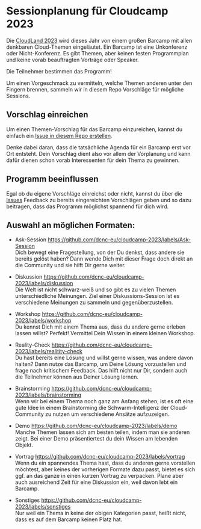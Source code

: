 # Sessionplanung für Cloudcamp 2023
Die [CloudLand 2023](https://www.cloudland.org/) wird dieses Jahr von einem großen Barcamp mit allen denkbaren
Cloud-Themen eingeläutet.
Ein Barcamp ist eine Unkonferenz oder Nicht-Konferenz. Es gibt Themen, aber keinen festen Programmplan und keine vorab
beauftragten Vorträge oder Speaker.

Die Teilnehmer bestimmen das Programm!

Um einen Vorgeschmack zu vermitteln, welche Themen anderen unter den Fingern brennen, sammeln wir in diesem Repo
Vorschläge für mögliche Sessions.

## Vorschlag einreichen
Um einen Themen-Vorschlag für das Barcamp einzureichen, kannst du einfach ein
[Issue in diesem Repo erstellen](https://github.com/dcnc-eu/cloudcamp-2023/issues/new?assignees=&labels=&template=session-vorschlag.md&title=).

Denke dabei daran, dass die tatsächliche Agenda für ein Barcamp erst vor Ort entsteht.
Dein Vorschlag dient also vor allem der Vorplanung und kann dafür dienen schon vorab Interessenten für dein Thema zu
gewinnen. 

## Programm beeinflussen
Egal ob du eigene Vorschläge einreichst oder nicht, kannst du über die
[Issues](https://github.com/dcnc-eu/cloudcamp-2023/issues) Feedback zu bereits eingereichten Vorschlägen geben und so
dazu beitragen, dass das Programm möglichst spannend für dich wird.

## Auswahl an möglichen Formaten:
 
- Ask-Session https://github.com/dcnc-eu/cloudcamp-2023/labels/Ask-Session  
  Dich bewegt eine Fragestellung, von der Du denkst, dass andere sie bereits gelöst haben? 
  Dann wende Dich mit dieser Frage doch direkt an die Community und sie hilft Dir gerne weiter.

- Diskussion https://github.com/dcnc-eu/cloudcamp-2023/labels/diskussion  
  Die Welt ist nicht schwarz-weiß und so gibt es zu vielen Themen unterschiedliche Meinungen.
  Ziel einer Diskussions-Session ist es verschiedene Meinungen zu sammeln und gegenüberzustellen.

- Workshop https://github.com/dcnc-eu/cloudcamp-2023/labels/workshop  
  Du kennst Dich mit einem Thema aus, dass du andere gerne erleben lassen willst?
  Perfekt! Vermittel Dein Wissen in einem kleinen Workshop. 

- Reality-Check https://github.com/dcnc-eu/cloudcamp-2023/labels/realitity-check  
  Du hast bereits eine Lösung und willst gerne wissen, was andere davon halten?
  Dann nutze das Barcamp, um Deine Lösung vorzustellen und frage nach kritischem Feedback.
  Das hilft nicht nur Dir, sondern auch die Teilnehmer können aus Deiner Lösung lernen.

- Brainstorming https://github.com/dcnc-eu/cloudcamp-2023/labels/brainstorming  
  Wenn wir bei einem Thema noch ganz am Anfang stehen, ist es oft eine gute Idee in einem Brainstorming die
  Schwarm-Intelligenz der Cloud-Community zu nutzen um verschiedene Ansätze aufzuzeigen.

- Demo https://github.com/dcnc-eu/cloudcamp-2023/labels/demo  
  Manche Themen lassen sich am besten teilen, indem man sie anderen zeigt.
  Bei einer Demo präsentiertest du dein Wissen am lebenden Objekt. 

- Vortrag https://github.com/dcnc-eu/cloudcamp-2023/labels/vortrag  
  Wenn du ein spannendes Thema hast, dass du anderen gerne vorstellen möchtest, aber keines der vorherigen Formate dazu 
  passt, bietet es sich ggf. an das ganze in einen kurzen Vortrag zu verpacken.
  Plane aber auch ausreichend Zeit für eine Diskussion ein, weil davon lebt ein Barcamp. 

- Sonstiges https://github.com/dcnc-eu/cloudcamp-2023/labels/sonstiges  
  Nur weil ein Thema in keine der obigen Kategorien passt, heißt nicht, dass es auf dem Barcamp keinen Platz hat. 